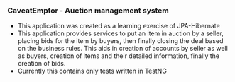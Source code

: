 ### CaveatEmptor - Auction management system
* This application was created as a learning exercise of JPA-Hibernate
* This application provides services to put an item in auction by a seller, placing bids for the item by buyers, then finally closing the deal based on the business rules. This aids in creation of accounts by seller as well as buyers, creation of items and their detailed information, finally the creation of bids.
* Currently this contains only tests written in TestNG
